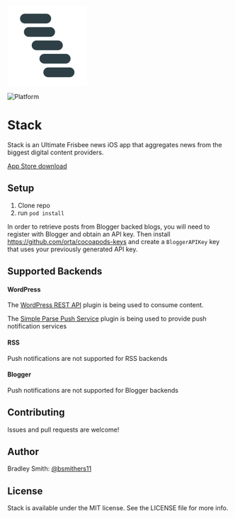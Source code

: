 ![Stack](/Stack/Resources/Images.xcassets/AppIcon.appiconset/stack_app_icon60@3x.png "Stack")

![Platform](https://img.shields.io/badge/platform-ios-lightgrey.svg)

# Stack #

Stack is an Ultimate Frisbee news iOS app that aggregates news from the biggest digital content providers.

[App Store download](https://itunes.apple.com/us/app/stack./id1076823318?ls=1&mt=8)

## Setup

1. Clone repo
2. run `pod install`
 
In order to retrieve posts from Blogger backed blogs, you will need to register with Blogger and obtain an API key. Then install https://github.com/orta/cocoapods-keys and create a `BloggerAPIKey` key that uses your previously generated API key.

## Supported Backends

#### WordPress

The [WordPress REST API](https://github.com/WP-API/WP-API) plugin is being used to consume content.

The [Simple Parse Push Service](https://wordpress.org/plugins/simple-parse-push-service/) plugin is being used to provide push notification services

#### RSS

Push notifications are not supported for RSS backends

#### Blogger

Push notifications are not supported for Blogger backends

## Contributing

Issues and pull requests are welcome!

## Author

Bradley Smith: [@bsmithers11](https://twitter.com/bsmithers11)

## License

Stack is available under the MIT license. See the LICENSE file for more info.
